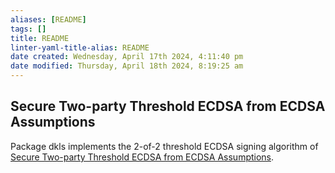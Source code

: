 ```yaml
---
aliases: [README]
tags: []
title: README
linter-yaml-title-alias: README
date created: Wednesday, April 17th 2024, 4:11:40 pm
date modified: Thursday, April 18th 2024, 8:19:25 am
---
```


## Secure Two-party Threshold ECDSA from ECDSA Assumptions

Package dkls implements the 2-of-2 threshold ECDSA signing algorithm of
[Secure Two-party Threshold ECDSA from ECDSA Assumptions](https://eprint.iacr.org/2018/499).
